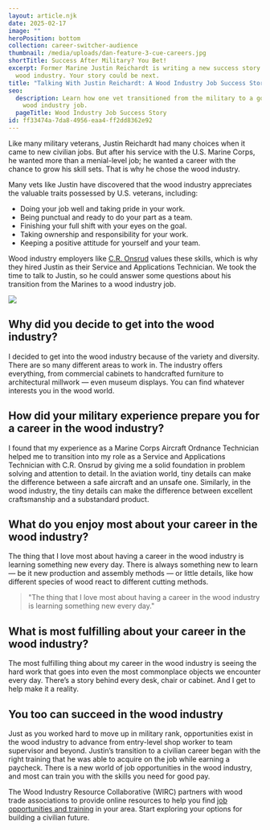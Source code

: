 ```yaml
---
layout: article.njk
date: 2025-02-17
image: ""
heroPosition: bottom
collection: career-switcher-audience
thumbnail: /media/uploads/dan-feature-3-cue-careers.jpg
shortTitle: Success After Military? You Bet!
excerpt: Former Marine Justin Reichardt is writing a new success story in the
  wood industry. Your story could be next.
title: "Talking With Justin Reichardt: A Wood Industry Job Success Story"
seo:
  description: Learn how one vet transitioned from the military to a good-paying
    wood industry job.
  pageTitle: Wood Industry Job Success Story
id: ff33474a-7da8-4956-eaa4-ff2dd8362e92
---
```

Like many military veterans, Justin Reichardt had many choices when it came to new civilian jobs. But after his service with the U.S. Marine Corps, he wanted more than a menial-level job; he wanted a career with the chance to grow his skill sets. That is why he chose the wood industry.

Many vets like Justin have discovered that the wood industry appreciates the valuable traits possessed by U.S. veterans, including:

* Doing your job well and taking pride in your work.
* Being punctual and ready to do your part as a team.
* Finishing your full shift with your eyes on the goal.
* Taking ownership and responsibility for your work.
* Keeping a positive attitude for yourself and your team.

Wood industry employers like [C.R. Onsrud](https://www.cronsrud.com/) values these skills, which is why they hired Justin as their Service and Applications Technician. We took the time to talk to Justin, so he could answer some questions about his transition from the Marines to a wood industry job.

![](/media/uploads/Justin-Reichardt.jpg)

## Why did you decide to get into the wood industry?

I decided to get into the wood industry because of the variety and diversity. There are so many different areas to work in. The industry offers everything, from commercial cabinets to handcrafted furniture to architectural millwork — even museum displays. You can find whatever interests you in the wood world.

## How did your military experience prepare you for a career in the wood industry?

I found that my experience as a Marine Corps Aircraft Ordnance Technician helped me to transition into my role as a Service and Applications Technician with C.R. Onsrud by giving me a solid foundation in problem solving and attention to detail. In the aviation world, tiny details can make the difference between a safe aircraft and an unsafe one. Similarly, in the wood industry, the tiny details can make the difference between excellent craftsmanship and a substandard product.

## What do you enjoy most about your career in the wood industry?

The thing that I love most about having a career in the wood industry is learning something new every day. There is always something new to learn — be it new production and assembly methods — or little details, like how different species of wood react to different cutting methods.

> "The thing that I love most about having a career in the wood industry is learning something new every day."

## What is most fulfilling about your career in the wood industry?

The most fulfilling thing about my career in the wood industry is seeing the hard work that goes into even the most commonplace objects we encounter every day. There’s a story behind every desk, chair or cabinet. And I get to help make it a reality.

## You too can succeed in the wood industry

Just as you worked hard to move up in military rank, opportunities exist in the wood industry to advance from entry-level shop worker to team supervisor and beyond. Justin’s transition to a civilian career began with the right training that he was able to acquire on the job while earning a paycheck. There is a new world of job opportunities in the wood industry, and most can train you with the skills you need for good pay.

The Wood Industry Resource Collaborative (WIRC) partners with wood trade associations to provide online resources to help you find [job opportunities and training](https://youwood.com/get-started/) in your area. Start exploring your options for building a civilian future.